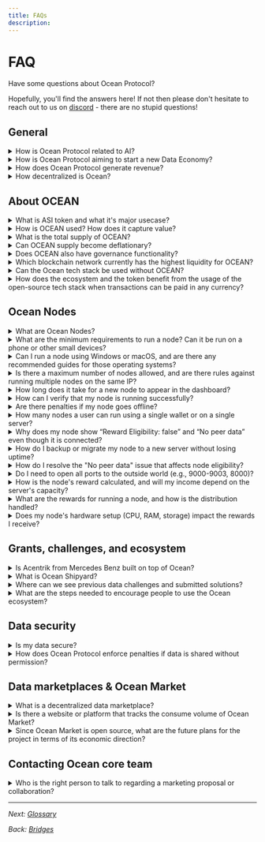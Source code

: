 ```yaml
---
title: FAQs
description: 
---
```


# FAQ

Have some questions about Ocean Protocol?

Hopefully, you'll find the answers here! If not then please don't hesitate to reach out to us on [discord](https://discord.gg/TnXjkR5) - there are no stupid questions!

## General

<details>
<summary>How is Ocean Protocol related to AI?</summary>

Modern Artificial Intelligence (AI) models require vast amounts of training data.

In fact, _every stage_ in the AI modeling life cycle is about data: raw training data -> cleaned data -> feature vectors -> trained models -> model predictions.

Ocean's all about managing data: getting it, sharing it, selling it, and making $ from it -- all with Web3 benefits like decentralized control, data provenance, privacy, sovereign control, and more.

Thus, Ocean helps manage data all along the AI model life cycle:
- Ocean helps with raw training data
- Ocean helps with cleaned data & feature vectors
- Ocean helps with trained models as data
- Ocean helps with model predictions as data

A great example is [Ocean Predictoor](../predictoor/), where user make $ from their model predictions in a decentralized, private fashion.

</details>

<details>
<summary>How is Ocean Protocol aiming to start a new Data Economy?</summary>

Ocean Protocol's mission is to develop tools and services that facilitate the emergence of a new Data Economy. This new economy aims to empower data owners with control, maintain privacy, and catalyze the commercialization of data, including the establishment of data marketplaces.

To understand more about Ocean's vision, check out this [blog post](https://blog.oceanprotocol.com/mission-values-for-ocean-protocol-aba998e95b8).
</details>

<details>
<summary>How does Ocean Protocol generate revenue?</summary>

The protocol generates revenue through transaction fees. These fees serve multiple purposes: they fund the ongoing development of Ocean technology and support the buy-and-burn process of the OCEAN.

To get a glimpse of the revenue generated on the Polygon network, which is the most frequently used network, you can find detailed information [here](https://polygonscan.com/address/0x042BFbd88c3998282153088604207b2AeF045b43#tokentxns).

To monitor burned tokens, visit [etherscan](https://etherscan.io/token/0x967da4048cd07ab37855c090aaf366e4ce1b9f48?a=0x000000000000000000000000000000000000dead). As of September 2023, approximately 1.4 million tokens have been burned. 🔥📈
</details>

<details>
<summary>How decentralized is Ocean?</summary>

To be fully decentralized means no single point of control, at any level of the stack.

- OCEAN is already fully decentralized. 
- The Ocean core tech stack is already fully decentralized too: smart contracts on permissionless chains, and anyone can run support middleware.
- Predictoor is fully decentralized.
- Data Farming has some centralized components; we aim to decentralize those in the next 12-24 months. ⁣
  
</details>


## About OCEAN

<details>
<summary>What is ASI token and what it's major usecase?</summary>
In late March, Ocean Protocol, Singularity NET & Fetch.ai joined forces to form Superintelligence Alliance and announced a token meger, combining OCEAN, FET,& AGIX into a single ASI. ASI token will fund the Superintelligence Alliance's mission to build decentralized Artificial Superintelligence (ASI) for the benefit of humanity. We're focused on developing decentralized AI tools for today's business and retail applications, while also securing decentralized compute power for the future of AI. 
  
</details>

<details>
<summary>How is OCEAN used? How does it capture value?</summary>

OCEAN token major usage is currently in Predictoor DF i.e. rewarding Predictoors who perform predictions on DeFi token price feeds to predict the price directions of Defi token feeds. To know more about this, navigate [here](https://docs.oceanprotocol.com/data-farming)

</details>

<details>
<summary>What is the total supply of OCEAN?</summary>

1.41 Billion OCEAN.
</details>

<details>
<summary>Can OCEAN supply become deflationary?</summary>

A portion of the revenue earned in the Ocean ecosystem is earmarked for buy-and-burn. If the transaction volume on Ocean reaches scale and is broadly adopted to the point where the buy-burn mechanism outruns the emissions of OCEAN, the supply would deflate.
</details>

<details>
<summary>Does OCEAN also have governance functionality?</summary>

During the OceanDAO grants program (2021-2022), OCEAN was used for community voting and governance. Currently, there are no governance functions associated with the token.
</details>

<details>
<summary> Which blockchain network currently has the highest liquidity for OCEAN?</summary>

Ethereum mainnet.  
</details>

<details>
<summary>Can the Ocean tech stack be used without OCEAN?</summary>

All Ocean modules and components are open-source and freely available to the community. Developers can change the default currency from OCEAN to a different one for their dApp. 

</details>

<details>
<summary>How does the ecosystem and the token benefit from the usage of the open-source tech stack when transactions can be paid in any currency?</summary>

For each consume transaction, the Ocean community gets a small fee. This happens whether OCEAN is used or not. [Here are details](../developers/contracts/fees.md).
</details>

## Ocean Nodes

<details>
<summary>What are Ocean Nodes?</summary>


Ocean Nodes is a decentralized solution that simplifies running and monetizing AI models by allowing users to manage data, computational resources, and AI models through Ocean Protocol's infrastructure, enabling easier and more secure data sharing and decentralized AI model development. Learn more [here](https://docs.oceanprotocol.com/developers/ocean-node).
  
</details>

<details>
<summary>What are the minimum requirements to run a node? Can it be run on a phone or other small devices?</summary>
We recommend the following minimum system requirements for running one Ocean node, though these may vary depending on your configuration:
- 1 vCPU
- 2 GB RAM for basic operations
- 4 GB storage
- Operating System: We recommend using the latest LTS version of Ubuntu or the latest iOS. However, nodes should also work on other operating systems, including Windows.

While it is technically feasible to run a node on smaller devices, such as phones, the limited processing power and memory of these devices can lead to significant performance issues, making them unreliable for stable node operation.
</details>

<details>
<summary>Can I run a node using Windows or macOS, and are there any recommended guides for those operating systems?</summary>
Yes, you can run an Ocean node on both Windows and macOS.

For Windows, it's recommended to use WSL2 (Windows Subsystem for Linux) to create a Linux environment, as it works better with Docker. Once WSL2 is set up, you can follow the Linux installation guides. Here’s a [helpful link](https://techcommunity.microsoft.com/t5/windows-11/how-to-install-the-linux-windows-subsystem-in-windows-11/m-p/2701207) to get started with WSL2

For macOS, you can install Docker directly and run the Docker image. It’s also recommended to use Homebrew to install necessary dependencies like Node.js.

For a detailed setup guide, refer to the [OceanNode GitHub Repository](https://github.com/oceanprotocol/ocean-node).

</details>

<details>
<summary>Is there a maximum number of nodes allowed, and are there rules against running multiple nodes on the same IP?</summary>
There’s no limit to the number of nodes you can run, however there are a few guidelines to keep in mind. You can run multiple nodes on the same IP address, as long as each node is using a different port.

</details>

<details>
<summary>How long does it take for a new node to appear in the dashboard?</summary>
The time it takes for a new node to appear on the dashboard depends on the system load. Typically, nodes become visible within a few hours, though this can vary based on network conditions.
  
</details>
<details>
<summary>How can I verify that my node is running successfully?</summary>
To verify your node is running properly, follow these steps:

1) Check the Local Dashboard: Go to http://your_ip:8000/dashboard to view the status of your node, including connected peers and the indexer status.

2) Verify on the Ocean Node Dashboard: After a few hours, visit the [Ocean Node Dashboard](https://nodes.oceanprotocol.com/) and search for your Node ID, Wallet, or IP to confirm your node is correctly configured and visible on the network.

</details>
<details>
<summary>Are there penalties if my node goes offline?</summary>
If your node goes offline, it won't be treated as a new node when you restart it - the timer will pick up from where it left off. However, frequent disconnections can impact your eligibility and uptime metrics, which are important for earning rewards. To qualify for rewards, your node must maintain at least 90% uptime. For example, in a week (10,080 minutes), your node needs to be active for at least 9,072 minutes. If your node is down for more than 16 hours and 48 minutes in a week, it will not be eligible for rewards.

</details>
<details>
<summary>How many nodes a user can run using a single wallet or on a single server?</summary>
Each node needs its own wallet - one node per wallet. You can use an Admin wallet to manage multiple nodes, but it’s not recommended to use the same private key for multiple nodes. Since the node ID is derived from the private key, using the same key for different nodes may cause issues.

You can run as many nodes on a server as its resources allow, depending on the server’s capacity.
</details>

<details>
<summary> Why does my node show “Reward Eligibility: false” and “No peer data” even though it is connected?</summary>

Your node may show "Reward Eligibility: false" and "No peer data" even when connected, and this may be for a few reasons:

1) Random Round Checks: The node status may change due to random round checks. If your node is unreachable during one of these checks, it could trigger these messages.

2) Configuration Issues: Misconfigurations, like an incorrect P2P_ANNOUNCE_ADDRESS, can impact communication. Ensure your settings are correct.

3) Port Accessibility: Make sure the required ports are open and accessible for your node to operate properly.
</details>

<details>
<summary>How do I backup or migrate my node to a new server without losing uptime?</summary>

To back up or migrate your node without losing uptime, follow these steps:

1) Run a Parallel Node: Start a new node on the new VPS while keeping the old one active. This ensures uninterrupted uptime during migration.

2) Use the Same Private Key: Configure the new node with the same private key as the old one. This will retain the same node ID and ensure continuity in uptime and rewards eligibility.

3) Update Configuration: Update the new node's configuration, including the announce_address in the Docker YAML file, to reflect the new IP address.

4) Verify on the Dashboard: Check the [Ocean Node Dashboard](https://nodes.oceanprotocol.com/) to confirm that the new node is recognized and that the IP address has been correctly updated.

</details>

<details>
<summary>How do I resolve the "No peer data" issue that affects node eligibility?</summary>
It's normal for a node's status to change automatically from time to time due to random round checks conducted on each node. If a node is unreachable during a check, the system will display the reason on the dashboard.

To resolve the "No peer data" issue, consider the following steps:

1) Restart Your Node: This simple action has been helpful for some users facing similar issues.

2) Check Configuration:
a) Ensure that your P2P_ANNOUNCE_ADDRESS is configured correctly.
b) Verify that the necessary ports are open.

3) Local Dashboard Access: Confirm that you can access your node from the local dashboard by visiting http://your_ip:8000/dashboard.
</details>

<details>
<summary>Do I need to open all ports to the outside world (e.g., 9000-9003, 8000)?</summary>
It's not necessary to open all ports; typically, opening port 8000 is sufficient for most operations. However, if you are running services that require additional ports - such as ports 9000-9003 for P2P connections - you may need to open those based on your specific setup and requirements.
</details>

<details>
<summary>How is the node's reward calculated, and will my income depend on the server's capacity?</summary>
The rewards for Ocean nodes are mainly determined by your node's uptime. Nodes that maintain an uptime of 90% or higher qualify for rewards from a substantial reward pool of 250,000 ROSE per epoch. Your income is not affected by the server's capacity; it relies solely on the reliability and uptime of your node.
</details>

<details>
<summary>What are the rewards for running a node, and how is the distribution handled?</summary>
Rewards for running a node are 360,000 ROSE per epoch and are automatically sent to your wallet if you meet all the requirements. These rewards are distributed in ROSE tokens within the Oasis Sapphire network.
</details>

<details>
<summary>Does my node's hardware setup (CPU, RAM, storage) impact the rewards I receive?</summary>

Your node's hardware setup - CPU, RAM, and storage - does not directly influence your rewards. The primary factor for receiving rewards is your node's uptime. As long as your node meets the minimum system requirements (90% node uptime) and maintains high availability, you remain eligible for rewards. Rewards are based on uptime rather than hardware specifications.
</details>


## Grants, challenges, and ecosystem

<details>
<summary>Is Acentrik from Mercedes Benz built on top of Ocean?</summary>

3rd party markets such as Gaia-X, BDP and Acentrik use Ocean components to power their marketplace. They will likely use another currency for the exchange of services. If these marketplaces are publicly accessible, indexable and abide by the fee structure set out by Ocean Protocol, transaction fees would be remitted back to the Ocean community. These transaction fees would be allocated according to plan set out [here](https://blog.oceanprotocol.com/ocean-token-model-3e4e7af210f9).

</details>

<details>
<summary>What is Ocean Shipyard?</summary>

Ocean Shipyard is an early-stage grant program established to fund the next generation of Web3 dApps built on Ocean Protocol. It is made for entrepreneurs looking to build Web3 solutions on Ocean, make valuable data available, build innovations, and create value for the Ocean ecosystem.

The [Shipyard page](https://oceanprotocol.com/shipyard) has details.
</details>

<details>
<summary>Where can we see previous data challenges and submitted solutions?</summary>

You can find a list of past data challenges on the [website](https://oceanprotocol.com/challenges).
</details>

<details>
<summary>What are the steps needed to encourage people to use the Ocean ecosystem?</summary>

There are a wide host of technical, business, and cultural barriers to overcome before volume sales can scale. Blockchain and crypto technology are relatively new and adopted by a niche group of enthusiasts. On top, the concept of a Data Economy is still nascent. Data buyers are generally restricted to data scientists, researchers, or large corporations, while data providers are mainly corporations and government entities. The commercialization of data is still novel and the processes are being developed and refined.
</details>


## Data security


<details>
<summary>Is my data secure?</summary>

Yes. Ocean Protocol understands that some data is too sensitive to be shared — potentially due to GDPR or other reasons. For these types of datasets, we offer a unique service called [compute-to-data](../developers/compute-to-data/README.md). This enables you to monetize the dataset that sits behind a firewall without ever revealing the raw data to the consumer. For example, researchers and data scientists pay to run their algorithms on the data set, and the computation is performed behind a firewall; all the researchers or data scientists receive is the results generated by their algorithm.
</details>


<details>
<summary>How does Ocean Protocol enforce penalties if data is shared without permission?</summary>

Determining whether someone has downloaded your data and is reselling it is quite challenging. While they are bound by a contract not to do so, it's practically impossible to monitor their actions. If you want to maintain the privacy of your dataset, you can explore the option of using compute-to-data(C2D). Via C2D your data remains private and people can only run algorithms(that you approve of) to extract intelligence. 

This issue is similar to what any digital distribution platform faces. For instance, can Netflix prevent individuals from downloading and redistributing their content? Not entirely. They invest significant resources in security, but ultimately, complete prevention is extremely difficult. They mainly focus on making it more challenging for such activities to occur.
</details>


## Data marketplaces & Ocean Market

<details>
<summary>What is a decentralized data marketplace?</summary>

A data marketplace allows providers to publish data and buyers to consume data.

Unlike centralized data marketplaces, decentralized ones give users more control over their data and algorithms by minimizing custodianship and providing transparent and immutable records of every transaction.

Ocean Market is a reference decentralized data marketplace powered by Ocean stack.

Ocean Compute-to-Data (C2D) enables data and algorithms can be ingested into secure Docker containers where escapes are avoided, protecting both the data and algorithms. C2D can be used from Ocean Market.
</details>

<details>
<summary>Is there a website or platform that tracks the consume volume of Ocean Market?</summary>


Yes. See [autobotocean.com](https://autobotocean.com/). 
</details>

<details>
<summary>Since Ocean Market is open source, what are the future plans for the project in terms of its economic direction?</summary>

Ocean Market is a showcase for the practical application of Ocean, showing others what a decentralized data marketplace look like.

Fees are generated Ocean Market from Ocean Market that head to Ocean community. The earlier Q&A on revenue has details.
</details>

## Contacting Ocean core team

<details>
<summary>Who is the right person to talk to regarding a marketing proposal or collaboration?</summary>

For collaborations, please fill in this [form](https://docs.google.com/forms/d/e/1FAIpQLSdBz7cblsz5yuOKMVoPVfK0Pp1Xuqjwner1kCkRibIIbYMe-w/viewform). 
One member of our team will reach out to you 🤝
</details>


----

_Next: [Glossary](glossary.md)_

_Back: [Bridges](networks/bridges.md)_

